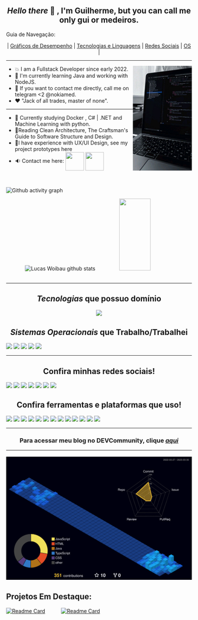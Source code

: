 <h2 align="center" > <i> Hello there </i>👋 , I'm Guilherme, but you can call me only gui or medeiros. </h2>

<a name="ancora"></a>

Guia de Navegação: <div align="center" > | [Gráficos de Desempenho](#ancora1) |  [Tecnologias e Linguagens](#ancora2) |   [Redes Sociais](#ancora3) |   [OS](#ancora4) |  </div>
<hr>
          <img hight="80" margin="40" width="160" alt="GIF" align="right" src="https://github.com/medeirosdev/medeirosdev/blob/main/blobs/master/assets/img.jpg">
          <ul>
          <li>💥 I am a Fullstack Developer since early 2022. </li>
          <li>💢 I'm currently learning Java and working with NodeJS. </li>
          <li>💬 If you want to contact me directly, call me on telegram <2 @nokiamed. </li>
          <li>❤️ "Jack of all trades, master of none". </li>
          </ul>
 <hr>
          <ul>
          <li>📑 Currently studying Docker , C# | .NET and Machine Learning with python. </li>
          <li>📀Reading Clean Architecture, The Craftsman's Guide to Software Structure and Design. </li>
          <li>💬I have experience with UX/UI Design, see my project prototypes here</li>
          <li>🔉 Contact me here: <a href="https://www.linkedin.com/in/guilhermedemedeiros/"><img align="center" height="50" width="50" margin="10"src="https://cdn-icons-png.flaticon.com/512/2671/2671877.png"></a>
  <a href="https://www.instagram.com/dev.medeiros/"><img align="center" height="50" width="50" margin="10"src="https://cdn-icons-png.flaticon.com/512/2671/2671874.png"></a>   </li> 
          </ul>  

  
</div>
&nbsp;
<a id="ancora1"></a>

![Github activity graph](https://github-readme-activity-graph.cyclic.app/graph?username=medeirosdev&theme=gotham)
<div align="center">  
  <img width="50%" height="195px" src="https://github-readme-stats.vercel.app/api?username=medeirosdev&show_icons=true&count_private=true&hide_border=true&title_color=00bfbf&icon_color=00bfbf&text_color=00bfbf&bg_color=0d1117" alt="Lucas Woibau github stats" /> 
  <img width="41%" height="195px" src="https://github-readme-stats.vercel.app/api/top-langs/?username=medeirosdev&layout=compact&hide_border=true&title_color=00bfbf&text_color=00bfbf&bg_color=0d1117" />
</div>
                    

<br>
<link rel="stylesheet" href="https://cdn.jsdelivr.net/gh/devicons/devicon@v2.15.1/devicon.min.css">
<hr>
<h2 align="center"> <i>Tecnologias</i> que possuo domínio </h2>
<a id="ancora2"></a>

<p align="center">
  <a href="https://skillicons.dev">
    <img width="2400" src="https://skillicons.dev/icons?i=js,html,css,aws,bootstrap,cs,codepen,docker,dotnet,eclipse,electron,express,figma,flask,git,java,md,matlab,mongodb,mysql,nodejs,postgres,postman,react,sequelize,tensorflow,ts,spring,py,maven,latex," />
  </a>
</p>
          <h2 align="center" > <i>Sistemas Operacionais</i> que Trabalho/Trabalhei</h2>     
          <div>
                    <img src="https://img.shields.io/badge/Linux-FCC624?style=for-the-badge&logo=linux&logoColor=black">
                    <img src="https://img.shields.io/badge/manjaro-35BF5C?style=for-the-badge&logo=manjaro&logoColor=white">
                    <img src="https://img.shields.io/badge/Ubuntu-E95420?style=for-the-badge&logo=ubuntu&logoColor=white">
                    <img src="https://img.shields.io/badge/Pop!_OS-48B9C7?style=for-the-badge&logo=Pop!_OS&logoColor=white">
                    <img src="https://img.shields.io/badge/Kali_Linux-557C94?style=for-the-badge&logo=kali-linux&logoColor=white">
          </div>
<hr>

<h2 align="center" >Confira minhas redes sociais!</h2>
<a id="ancora3"></a>
          <div style="display: inline_block">
                    <img src="https://img.shields.io/badge/Telegram-2CA5E0?style=for-the-badge&logo=telegram&logoColor=white">
                    <img src="https://img.shields.io/badge/Instagram-E4405F?style=for-the-badge&logo=instagram&logoColor=white">
                    <img src="https://img.shields.io/badge/LinkedIn-0077B5?style=for-the-badge&logo=linkedin&logoColor=white">    
                    <img src="https://img.shields.io/badge/Goodreads-F3F1EA?style=for-the-badge&logo=goodreads&logoColor=372213">
                    <img src="https://img.shields.io/badge/Pinterest-%23E60023.svg?style=for-the-badge&logo=Pinterest&logoColor=white">
                    <img src="https://img.shields.io/badge/Twitter-%231DA1F2.svg?style=for-the-badge&logo=Twitter&logoColor=white">
                    <img src="https://img.shields.io/badge/UpWork-6FDA44?style=for-the-badge&logo=Upwork&logoColor=white">
          </div>
<h2 align="center" >Confira ferramentas e plataformas que uso!</h2>
          <div style="display: inline_block">
                    <img src="https://img.shields.io/badge/Codepen-000000?style=for-the-badge&logo=codepen&logoColor=white">
                    <img src="https://img.shields.io/badge/-Hackerrank-2EC866?style=for-the-badge&logo=HackerRank&logoColor=white ">
                    <img src="https://img.shields.io/badge/LeetCode-000000?style=for-the-badge&logo=LeetCode&logoColor=#d16c06 ">
                    <img src="https://img.shields.io/badge/Codewars-B1361E?style=for-the-badge&logo=codewars&logoColor=grey">
                    <img src="https://img.shields.io/badge/Coursera-%230056D2.svg?style=for-the-badge&logo=Coursera&logoColor=white">
                    <img src="https://img.shields.io/badge/Freecodecamp-%23123.svg?&style=for-the-badge&logo=freecodecamp&logoColor=green">
                    <img src="https://img.shields.io/badge/Notepad++-90E59A.svg?style=for-the-badge&logo=notepad%2b%2b&logoColor=black ">
                    <img src="https://img.shields.io/badge/Obsidian-%23483699.svg?style=for-the-badge&logo=obsidian&logoColor=white ">
                    <img src="https://img.shields.io/badge/pycharm-143?style=for-the-badge&logo=pycharm&logoColor=black&color=black&labelColor=green ">         
                    <img src="https://img.shields.io/badge/VIM-%2311AB00.svg?style=for-the-badge&logo=vim&logoColor=white ">
                    <img src="https://img.shields.io/badge/Visual%20Studio%20Code-0078d7.svg?style=for-the-badge&logo=visual-studio-code&logoColor=white ">
                    <img src="https://img.shields.io/badge/Visual%20Studio-5C2D91.svg?style=for-the-badge&logo=visual-studio&logoColor=white ">
                    <img src="https://img.shields.io/badge/Sequelize-52B0E7?style=for-the-badge&logo=Sequelize&logoColor=white">
          </div>
           <hr>
<h3 align="center" >Para acessar meu blog no DEVCommunity, clique <a href="https://dev.to/devmedeiros"><i>aqui</i></a>
<hr>


![](./profile-3d-contrib/profile-night-view.svg)
## Projetos Em Destaque:                 
[![Readme Card](https://github-readme-stats.vercel.app/api/pin/?username=medeirosdev&repo=EFIRTT-algorithm&bg_color=0d1116&title_color=ce09ec&text_color=a4aacb&icon_color=007ec6)](https://github.com/medeirosdev/EFIRTT-algorithm) &nbsp;
          &nbsp;&nbsp;&nbsp;&nbsp;&nbsp;&nbsp;&nbsp;
[![Readme Card](https://github-readme-stats.vercel.app/api/pin/?username=medeirosdev&repo=JokesSite-CSharp-ASP.NET-Core-&bg_color=0d1116&title_color=ce09ec&text_color=a4aacb&icon_color=007ec6)](https://github.com/medeirosdev/JokesSite-CSharp-ASP.NET-Core-)

